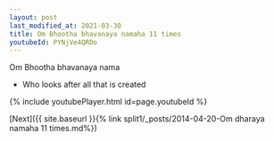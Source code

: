 ```yaml
---
layout: post
last_modified_at: 2021-03-30
title: Om Bhootha bhavanaya namaha 11 times
youtubeId: PYNjVe4QRDo
---
```

 
 
Om Bhootha bhavanaya nama 
 
 -  Who looks after all that is created 
 
  
 
  
 
 
 
 
 
 


{% include youtubePlayer.html id=page.youtubeId %}
 
[Next]({{ site.baseurl }}{% link  split1/_posts/2014-04-20-Om dharaya namaha 11 times.md%})
 
